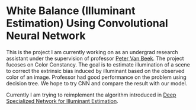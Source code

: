 # White Balance (Illuminant Estimation) Using Convolutional Neural Network
This is the project I am currently working on as an undergrad research assistant under the supervision of professor [Peter Van Beek](https://cs.uwaterloo.ca/~vanbeek/). The project fucoses on Color Constancy. The goal is to estimate illumination of a scene to correct the extrinsic bias induced by illuminant based on the observed color of an image.
Professor had good performance on the problem using decision tree. We hope to try CNN and compare the result with our model.

Currently I am trying to reimplement the algorithm introduced in [Deep Specialized Network for Illuminant Estimation](http://personal.ie.cuhk.edu.hk/~ccloy/files/eccv_2016_illuminant.pdf).
